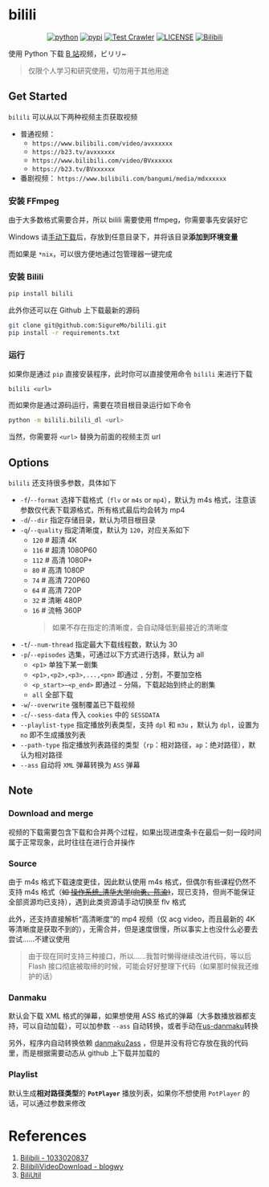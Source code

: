 # bilili

<p align="center">
   <a href="https://python.org/" target="_blank"><img alt="python" src="https://img.shields.io/badge/Python-3.6|3.7|3.8-green?logo=python"></a>
   <a href="https://pypi.org/manage/project/bilili/releases/" target="_blank"><img src="https://img.shields.io/pypi/v/bilili" alt="pypi"></a>
   <a href="https://github.com/SigureMo/bilili/actions?query=workflow%3A%22Test+Crawler%22" target="_blank"><img alt="Test Crawler" src="https://github.com/SigureMo/bilili/workflows/Test%20Crawler/badge.svg"></a>
   <a href="LICENSE"><img alt="LICENSE" src="https://img.shields.io/github/license/SigureMo/bilili"></a>
   <a href="https://bilibili.com" target="_blank"><img src="https://img.shields.io/badge/bilibili-1eabc9.svg?logo=bilibili&logoColor=white" alt="Bilibili"></a>
</p>

使用 Python 下载 [B 站](https://www.bilibili.com/)视频，ビリリ~

> 仅限个人学习和研究使用，切勿用于其他用途

## Get Started

`bilili` 可以从以下两种视频主页获取视频

-  普通视频：
   -  `https://www.bilibili.com/video/avxxxxxx`
   -  `https://b23.tv/avxxxxxx`
   -  `https://www.bilibili.com/video/BVxxxxxx`
   -  `https://b23.tv/BVxxxxxx`
-  番剧视频： `https://www.bilibili.com/bangumi/media/mdxxxxxx`

### 安装 FFmpeg

由于大多数格式需要合并，所以 bilili 需要使用 ffmpeg，你需要事先安装好它

Windows 请[手动下载](https://ffmpeg.org/download.html)后，存放到任意目录下，并将该目录**添加到环境变量**

而如果是 `*nix`，可以很方便地通过包管理器一键完成

### 安装 Bilili

``` bash
pip install bilili
```

此外你还可以在 Github 上下载最新的源码

``` bash
git clone git@github.com:SigureMo/bilili.git
pip install -r requirements.txt
```

### 运行

如果你是通过 `pip` 直接安装程序，此时你可以直接使用命令 `bilili` 来进行下载

```
bilili <url>
```

而如果你是通过源码运行，需要在项目根目录运行如下命令

``` bash
python -m bilili.bilili_dl <url>
```

当然，你需要将 `<url>` 替换为前面的视频主页 url

## Options

`bilili` 还支持很多参数，具体如下

-  `-f`/`--format` 选择下载格式（`flv` or `m4s` or `mp4`），默认为 m4s 格式，注意该参数仅代表下载源格式，所有格式最后均会转为 mp4
-  `-d`/`--dir` 指定存储目录，默认为项目根目录
-  `-q`/`--quality` 指定清晰度，默认为 `120`，对应关系如下
   -  `120` # 超清 4K
   -  `116` # 超清 1080P60
   -  `112` # 高清 1080P+
   -  `80` # 高清 1080P
   -  `74` # 高清 720P60
   -  `64` # 高清 720P
   -  `32` # 清晰 480P
   -  `16` # 流畅 360P
      > 如果不存在指定的清晰度，会自动降低到最接近的清晰度
-  `-t`/`--num-thread` 指定最大下载线程数，默认为 30
-  `-p`/`--episodes` 选集，可通过以下方式进行选择，默认为 all
   -  `<p1>` 单独下某一剧集
   -  `<p1>,<p2>,<p3>,...,<pn>` 即通过 `,` 分割，不要加空格
   -  `<p_start>~<p_end>` 即通过 `~` 分隔，下载起始到终止的剧集
   -  `all` 全部下载
-  `-w`/`--overwrite` 强制覆盖已下载视频
-  `-c`/`--sess-data` 传入 `cookies` 中的 `SESSDATA`
-  `--playlist-type` 指定播放列表类型，支持 `dpl` 和 `m3u` ，默认为 `dpl`，设置为 `no` 即不生成播放列表
-  `--path-type` 指定播放列表路径的类型（`rp`：相对路径，`ap`：绝对路径），默认为相对路径
-  `--ass` 自动将 `XML` 弹幕转换为 `ASS` 弹幕

## Note

### Download and merge

视频的下载需要包含下载和合并两个过程，如果出现进度条卡在最后一刻一段时间属于正常现象，此时往往在进行合并操作

### Source

由于 m4s 格式下载速度更佳，因此默认使用 m4s 格式，但偶尔有些课程仍然不支持 m4s 格式（~~如 [操作系统\_清华大学(向勇、陈渝)](https://www.bilibili.com/video/BV1js411b7vg)~~，现已支持，但尚不能保证全部资源均已支持），遇到此类资源请手动切换至 flv 格式

此外，还支持直接解析“高清晰度”的 mp4 视频（仅 acg video，而且最新的 4K 等清晰度是获取不到的），无需合并，但是速度很慢，所以事实上也没什么必要去尝试……不建议使用

> 由于现在同时支持三种接口，所以……我暂时懒得继续改进代码，等以后 Flash 接口彻底被取缔的时候，可能会好好整理下代码（如果那时候我还维护的话）

### Danmaku

默认会下载 XML 格式的弹幕，如果想使用 ASS 格式的弹幕（大多数播放器都支持，可以自动加载），可以加参数 `--ass` 自动转换，或者手动在[us-danmaku](https://tiansh.github.io/us-danmaku/bilibili/)转换

另外，程序内自动转换依赖 [danmaku2ass](https://github.com/m13253/danmaku2ass) ，但是并没有将它存放在我的代码里，而是根据需要动态从 github 上下载并加载的

### Playlist

默认生成**相对路径类型**的 **`PotPlayer`** 播放列表，如果你不想使用 `PotPlayer` 的话，可以通过参数来修改

# References

1. [Bilibili - 1033020837](https://github.com/1033020837/Bilibili)
2. [BilibiliVideoDownload - blogwy](https://github.com/blogwy/BilibiliVideoDownload)
3. [BiliUtil](https://github.com/wolfbolin/BiliUtil)
